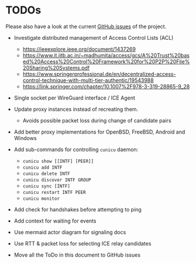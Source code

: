 # TODOs

Please also have a look at the current [GitHub issues](https://github.com/stv0g/cunicu/issues) of the project.

-   Investigate distributed management of Access Control Lists (ACL)
    -   <https://ieeexplore.ieee.org/document/1437269>
    -   <https://www.it.iitb.ac.in/~madhumita/access/gcs/A%20Trust%20based%20Access%20Control%20Framework%20for%20P2P%20File%20Sharing%20Systems.pdf>
    -   <https://www.springerprofessional.de/en/decentralized-access-control-technique-with-multi-tier-authentic/19543988>
    -   <https://link.springer.com/chapter/10.1007%2F978-3-319-28865-9_28>

-   Single socket per WireGuard interface / ICE Agent

-   Update proxy instances instead of recreating them.
    -   Avoids possible packet loss during change of candidate pairs

-   Add better proxy implementations for OpenBSD, FreeBSD, Android and Windows

-   Add sub-commands for controlling `cunicu` daemon:
    -   `cunicu show [[INTF] [PEER]]`
    -   `cunicu add INTF`
    -   `cunicu delete INTF`
    -   `cunicu discover INTF GROUP`
    -   `cunicu sync [INTF]`
    -   `cunicu restart INTF PEER`
    -   `cunicu monitor`

-   Add check for handshakes before attempting to ping

-   Add context for waiting for events

-   Use mermaid actor diagram for signaling docs

-   Use RTT & packet loss for selecting ICE relay candidates

-   Move all the ToDo in this document to GitHub issues 